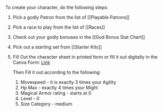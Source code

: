 To create your character, do the following steps:
1. Pick a godly Patron from the list of [[Playable Patrons]]
2. Pick a race to play from the list of [[Races]]
3. Check out your godly bonuses in the [[God Bonus Stat Chart]]
4. Pick out a starting set from [[Starter Kits]]
5. Fill Out the character sheet in printed form or fill it out digitally in the Canva Form:
   [Link](https://www.canva.com/design/DAFxuW4K1IE/Hls7OlTbuuPU4dCBlH2EoA/edit?utm_content=DAFxuW4K1IE&utm_campaign=designshare&utm_medium=link2&utm_source=sharebutton)
   
   Then Fill it out according to the following:
	1. Movespeed - it is exactly 3 times your Agility
	2. Hp Max - exactly 4 times your Might
	3. Magical Armor rating - starts at 0
	4. Level - 0
	5. Size Category - medium